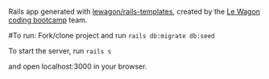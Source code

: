 Rails app generated with [lewagon/rails-templates](https://github.com/lewagon/rails-templates), created by the [Le Wagon coding bootcamp](https://www.lewagon.com) team.

#To run:
Fork/clone project and run 
```rails db:migrate db:seed```

To start the server, run 
```rails s```

and open localhost:3000 in your browser.
